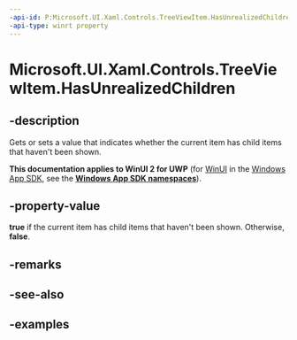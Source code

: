 ```yaml
---
-api-id: P:Microsoft.UI.Xaml.Controls.TreeViewItem.HasUnrealizedChildren
-api-type: winrt property
---
```

<!-- Property syntax.
public bool HasUnrealizedChildren { get;  set; }
-->

# Microsoft.UI.Xaml.Controls.TreeViewItem.HasUnrealizedChildren


## -description

Gets or sets a value that indicates whether the current item has child items that haven't been shown.


**This documentation applies to WinUI 2 for UWP** (for [WinUI](/windows/apps/winui/winui3/) in the [Windows App SDK](/windows/apps/windows-app-sdk/), see the **[Windows App SDK namespaces](/windows/windows-app-sdk/api/winrt/)**).

## -property-value

**true** if the current item has child items that haven't been shown. Otherwise, **false**.


## -remarks


## -see-also


## -examples


